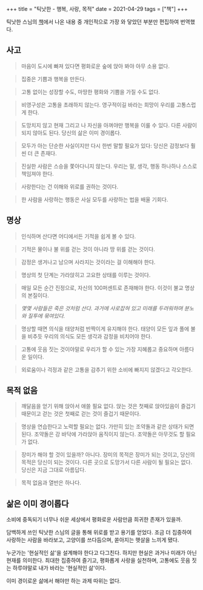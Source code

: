 +++
title = "틱낫한 - 행복, 사랑, 목적"
date = 2021-04-29
tags = ["책"]
+++

틱낫한 스님의 [책](https://www.amazon.com/Pocket-Thich-Nhat-Shambhala-Classics/dp/1590309367)에서 나온 내용 중 개인적으로 가장 와 닿았던 부분만 편집하여 번역했다.

## 사고

> 마음이 도시에 빠져 있다면 평화로운 숲에 앉아 봐야 아무 소용 없다.

> 집중은 기쁨과 행복을 만든다.

> 고통 없이는 성장할 수도, 마땅한 평화와 기쁨을 가질 수도 없다.

> 비영구성은 고통을 초래하지 않는다. 영구적이길 바라는 희망이 우리를 고통스럽게 한다.

> 도망치지 않고 현재 그리고 나 자신을 아껴야만 행복을 이룰 수 있다. 다른 사람이 되지 않아도 된다. 당신의 삶은 이미 경이롭다.

> 모두가 아는 단순한 사실이지만 다시 한번 말할 필요가 있다: 당신은 감정보다 훨씬 더 큰 존재다.

> 진실한 사람은 스승을 쫓아다니지 않는다. 우리는 말, 생각, 행동 하나하나 스스로 책임져야 한다.

> 사랑한다는 건 이해와 위로를 권하는 것이다.

> 한 사람을 사랑하는 행동은 사실 모두를 사랑하는 법을 배울 기회다.

## 명상

> 인식하며 산다면 어디에서든 기적을 쉽게 볼 수 있다.

> 기적은 물이나 불 위를 걷는 것이 아니라 땅 위를 걷는 것이다.

> 감정은 생겨나고 남으며 사라지는 것이라는 걸 이해해야 한다.

> 명상의 첫 단계는 가라앉히고 고요한 상태를 이루는 것이다.

> 매일 모든 순간 진정으로, 자신의 100퍼센트로 존재해야 한다. 이것이 불교 명상의 본질이다.

> _몇몇 사람들은 죽은 것처럼 산다. 과거에 사로잡혀 있고 미래를 두려워하며 분노와 질투에 묶여있다._

> 명상할 때면 의식을 태양처럼 반짝이게 유지해야 한다. 태양이 모든 잎과 풀에 불을 비추듯 우리의 의식도 모든 생각과 감정을 비치어야 한다.

> 고통에 웃음 짓는 것이야말로 우리가 할 수 있는 가장 지혜롭고 중요하며 아름다운 일이다.

> 외로움이나 걱정과 같은 고통을 감추기 위한 소비에 빠지지 않겠다고 각오한다.

## 목적 없음

> 깨달음을 얻기 위해 앉아서 애쓸 필요 없다. 앉는 것은 첫째로 앉아있음이 즐겁기 때문이고 걷는 것은 첫째로 걷는 것이 즐겁기 때문이다.

> 명상을 연습한다고 노력할 필요는 없다. 가만히 있는 조약돌과 같은 상태가 되면 된다. 조약돌은 강 바닥에 가라앉아 움직이지 않는다. 조약돌은 아무것도 할 필요가 없다.

> 장미가 해야 할 것이 있을까? 아니다. 장미의 목적은 장미가 되는 것이고, 당신의 목적은 당신이 되는 것이다. 다른 곳으로 도망가서 다른 사람이 될 필요는 없다. 당신은 지금 그대로 아름답다.

> 목적 없음과 열반은 하나다.

## 삶은 이미 경이롭다

소비에 중독되기 너무나 쉬운 세상에서 평화로운 사람만큼 희귀한 존재가 있을까.

담백하게 쓰인 틱낫한 스님의 글을 통해 위로를 받고 용기를 얻었다. 조금 더 집중하여 사랑하는 사람을 바라보고, 고양이를 쓰다듬으며, 쏟아지는 햇살을 느끼게 됐다.

누군가는 '현실적인 삶'을 설계해야 한다고 다그친다. 하지만 현실은 과거나 미래가 아닌 현재를 의미한다. 최대한 집중하여 즐기고, 평화롭게 사랑을 실천하며, 고통에도 웃음 짓는 하루야말로 내가 바라는 '현실적인 삶'이다.

이미 경이로운 삶에서 해야만 하는 과제 따위는 없다.